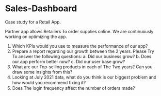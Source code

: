 # Sales-Dashboard
Case study for a Retail App.

Partner app allows Retailers To order supplies online. We are continuously working on optimizing the app.
1.	Which KPIs would you use to measure the performance of our app?
2.	Prepare a report regarding our growth between the 2 years. Please Try To answer the following questions:
a.	Did our business grow?
b.	Does our app perform better now?
c.	Did our user base grow?
3.	What are our Top-selling products in each of The Two years? Can you draw some insights  from this?
4.	Looking at July 2021 data, what do you think is our biggest problem and how would you recommend ﬁxing it?
5.	Does The login frequency affect the number of orders made?
